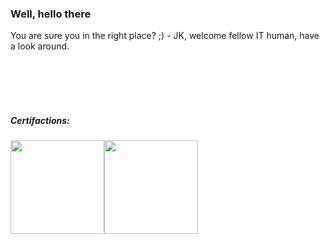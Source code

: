 ### Well, hello there
You are sure you in the right place? ;) - JK, welcome fellow IT human, have a look around.

<br>
<br>
<br>
<br>


##### Certifactions:
<img src="https://images.credly.com/images/336eebfc-0ac3-4553-9a67-b402f491f185/azure-administrator-associate-600x600.png" width="150" height="150"><img src="https://images.credly.com/images/59db067c-f0e9-44a8-bcc7-53a960274bfb/CERT-Associate-Microsoft365-Teams-Administrator.png" width="150" height="150">
